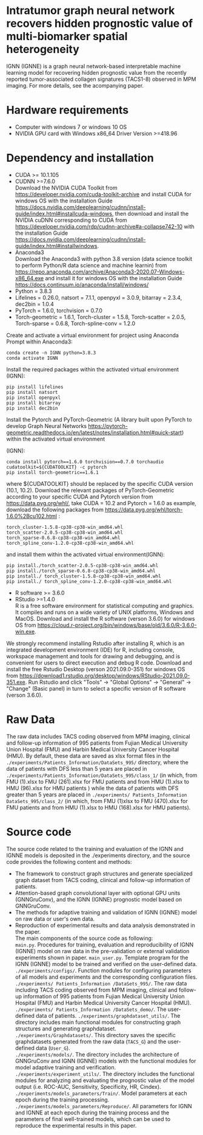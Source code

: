 # Intratumor graph neural network recovers hidden prognostic value of multi-biomarker spatial heterogeneity
IGNN (IGNNE) is a graph neural network-based interpretable machine learning model for recovering hidden prognostic value from the recently reported tumor-associated collagen signatures (TACS1-8) observed in MPM imaging. For more details, see the acompanying paper.
# Hardware requirements  
* Computer with windows 7 or windows 10 OS  
* NVIDIA GPU card with Windows x86_64 Driver Version >=418.96
# Dependency and installation 
* CUDA >= 10.1.105 
* CUDNN >=7.6.0  
Download the NVIDIA CUDA Toolkit from https://developer.nvidia.com/cuda-toolkit-archive and install CUDA for windows OS with the installation Guide https://docs.nvidia.com/deeplearning/cudnn/install-guide/index.html#installcuda-windows, then download and install the NVIDIA cuDNN corresponding to CUDA from https://developer.nvidia.com/rdp/cudnn-archive#a-collapse742-10 with the installation Guide https://docs.nvidia.com/deeplearning/cudnn/install-guide/index.html#installwindows.
* Anaconda3  
Download the Anaconda3 with python 3.8 version (data science toolkit to perform Python/R data science and machine learnin) from https://repo.anaconda.com/archive/Anaconda3-2020.07-Windows-x86_64.exe and install it for windows OS with the installation Guide https://docs.continuum.io/anaconda/install/windows/
*	Python = 3.8.3
*	Lifelines = 0.26.0,  natsort = 7.1.1,  openpyxl = 3.0.9,  bitarray = 2.3.4,  dec2bin = 1.0.4
*	PyTorch = 1.6.0,  torchvision = 0.7.0
*	Torch-geometric = 1.6.1,  Torch-cluster = 1.5.8,  Torch-scatter = 2.0.5,  Torch-sparse = 0.6.8,  Torch-spline-conv = 1.2.0   

Create and activate a virtual environment for project using Anaconda Prompt within Anaconda3:
 ```
conda create -n IGNN python=3.8.3  
conda activate IGNN
```
Install the required packages within the activated virtual environment (IGNN):
```
pip install lifelines
pip install natsort
pip install openpyxl
pip install bitarray
pip install dec2bin
```
Install the Pytorch and PyTorch-Geometric (A library built upon PyTorch to develop Graph Neural Networks https://pytorch-geometric.readthedocs.io/en/latest/notes/installation.html#quick-start) within the activated virtual environment   

(IGNN):
```  
conda install pytorch==1.6.0 torchvision==0.7.0 torchaudio cudatoolkit=${CUDATOOLKIT} -c pytorch
pip install torch-geometric==1.6.1
```
where ${CUDATOOLKIT} should be replaced by the specific CUDA version (10.1, 10.2).
Download the relevant packages of PyTorch-Geometric according to your specific CUDA and Pytorch version from https://data.pyg.org/whl/, take CUDA = 10.2 and Pytorch = 1.6.0 as example, download the following packages from https://data.pyg.org/whl/torch-1.6.0%2Bcu102.html :
```
torch_cluster-1.5.8-cp38-cp38-win_amd64.whl
torch_scatter-2.0.5-cp38-cp38-win_amd64.whl
torch_sparse-0.6.8-cp38-cp38-win_amd64.whl
torch_spline_conv-1.2.0-cp38-cp38-win_amd64.whl
```  
and install them within the activated virtual environment(IGNN):  
```  
pip install./torch_scatter-2.0.5-cp38-cp38-win_amd64.whl
pip install./torch_sparse-0.6.8-cp38-cp38-win_amd64.whl
pip install./ torch_cluster-1.5.8-cp38-cp38-win_amd64.whl
pip install./ torch_spline_conv-1.2.0-cp38-cp38-win_amd64.whl
```
*	R software >= 3.6.0
*	RStudio >=1.4.0  
R is a free software environment for statistical computing and graphics. It compiles and runs on a wide variety of UNIX platforms, Windows and MacOS. Download and install the R software (verson 3.6.0) for windows OS from https://cloud.r-project.org/bin/windows/base/old/3.6.0/R-3.6.0-win.exe.    

We strongly recommend installing Rstudio after installing R, which is an integrated development environment (IDE) for R, including console, workspace management and tools for drawing and debugging, and is convenient for users to direct execution and debug R code. Download and install the free Rstudio Desktop (verson 2021.09.0-351) for windows OS from https://download1.rstudio.org/desktop/windows/RStudio-2021.09.0-351.exe. Run Rstudio and click "Tools" -> "Global Options" -> "General" -> "Change" (Basic panel) in turn to select a specific version of R software (verson 3.6.0).  
# Raw Data
The raw data includes TACS coding observed from MPM imaging, clinical and follow-up information of 995 patients from Fujian Medical University Union Hospital (FMU) and Harbin Medical University Cancer Hospital (HMU). By default, these data are saved as xlsx format files in the `./experiments/Patients_Information/DataSets_995/` directory, where the data of patients with DFS less than 5 years are placed in `./experiments/Patients_Information/DataSets_995/class_1/` (in which, from FMU (1).xlsx to FMU (261).xlsx for FMU patients and from HMU (1).xlsx to HMU (96).xlsx for HMU patients ) while the data of patients with DFS greater than 5 years are placed in `./experiments/ Patients_Information DataSets_995/class_2/` (in which, from FMU (1)xlsx to FMU (470).xlsx for FMU patients and from HMU (1).xlsx to HMU (168).xlsx for HMU patients).
# Source code
The source code related to the training and evaluation of the IGNN and IGNNE models is deposited in the ./experiments directory, and the source code provides the following content and methods:  
*	The framework to construct graph structures and generate specialized graph dataset from TACS coding, clinical and follow-up information of patients.
*	Attention-based graph convolutional layer with optional GPU units (GNNGruConv), and the IGNN (IGNNE) prognostic model based on GNNGruConv.
*	The methods for adaptive training and validation of IGNN (IGNNE) model on raw data or user's own data.
*	Reproduction of experimental results and data analysis demonstrated in the paper.    
The main components of the source code as following:  
`main.py`. Procedures for training, evaluation and reproducibility of IGNN (IGNNE) model on raw data in the pre-validation or external validation experiments shown in paper.
`main_user.py`. Template program for the IGNN (IGNNE) model to be trained and verified on the user-defined data.    
`./experiments/configs/`. Function modules for configuring parameters of all models and experiments and the corresponding configuration files.   
`./experiments/ Patients_Information /DataSets_995/`. The raw data including TACS coding observed from MPM imaging, clinical and follow-up information of 995 patients from Fujian Medical University Union Hospital (FMU) and Harbin Medical University Cancer Hospital (HMU).  
`./experiments/ Patients_Information /DataSets_demo/`. The user-defined data of patients.
`./experiments/graphdataset_utils/`. The directory includes main functional modules for constructing graph structures and generating graphdataset.  
`./experiments/Graphdatasets/`. This directory saves the specific graphdatasets generated from the raw data (`TACS_G`) and the user-defined data (`User_G`).  
`./experiments/models/`. The directory includes the architecture of GNNGruConv and IGNN (IGNNE) models with the functional modules for model adaptive training and verification.
`./experiments/experiment_utils/`. The directory includes the functional modules for analyzing and evaluating the prognostic value of the model output (i.e. ROC-AUC, Sensitivity, Specificity, HR, Cindex).  
`./experiments/models_parameters/Train/`. Model parameters at each epoch during the training processing.  
`./experiments/models_parameters/Reproduce/`. All parameters for IGNN and IGNNE at each epoch during the training process and the parameters of final well-trained models, which can be used to reproduce the experimental results in this paper.







